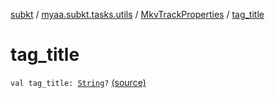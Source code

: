 [subkt](../../index.md) / [myaa.subkt.tasks.utils](../index.md) / [MkvTrackProperties](index.md) / [tag_title](./tag_title.md)

# tag_title

`val tag_title: `[`String`](https://kotlinlang.org/api/latest/jvm/stdlib/kotlin/-string/index.html)`?` [(source)](https://github.com/Myaamori/SubKt/blob/0.1.19/src/main/kotlin/myaa/subkt/tasks/utils/mkvmerge.kt#L110)